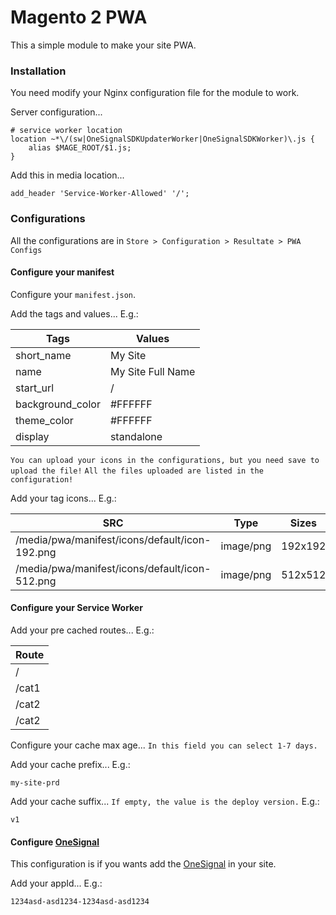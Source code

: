 # Magento 2 PWA

This a simple module to make your site PWA.

### Installation

You need modify your Nginx configuration file for the module to work.

Server configuration...
```nginx
# service worker location
location ~*\/(sw|OneSignalSDKUpdaterWorker|OneSignalSDKWorker)\.js {
    alias $MAGE_ROOT/$1.js;
}
```

Add this in media location...

```nginx
add_header 'Service-Worker-Allowed' '/';
```

### Configurations
All the configurations are in `Store > Configuration > Resultate > PWA Configs`

#### Configure your manifest

Configure your `manifest.json`.

Add the tags and values...
E.g.:

| Tags | Values |
| ------ | ------ |
| short_name | My Site |
| name | My Site Full Name |
| start_url | / |
| background_color | #FFFFFF |
| theme_color | #FFFFFF |
| display | standalone |

`You can upload your icons in the configurations, but you need save to upload the file!`
`All the files uploaded are listed in the configuration!`

Add your tag icons...
E.g.:

| SRC | Type | Sizes |
| ------ | ------ | ------ |
| /media/pwa/manifest/icons/default/icon-192.png | image/png | 192x192 |
| /media/pwa/manifest/icons/default/icon-512.png | image/png | 512x512 |

#### Configure your Service Worker

Add your pre cached routes...
E.g.:

| Route |
| ------ |
| / |
| /cat1 |
| /cat2 |
| /cat2 |

Configure your cache max age...
`In this field you can select 1-7 days.`

Add your cache prefix...
E.g.:
```
my-site-prd
```

Add your cache suffix...
`If empty, the value is the deploy version.`
E.g.:
```
v1
```

#### Configure [OneSignal](https://onesignal.com)

This configuration is if you wants add the [OneSignal](https://onesignal.com) in your site.

Add your appId...
E.g.:
```
1234asd-asd1234-1234asd-asd1234
```
